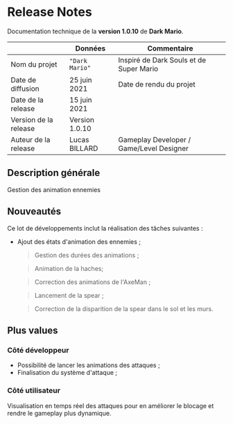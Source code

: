 # Release Notes

Documentation technique de la **version 1.0.10** de **Dark Mario**.

|                      |Données         |Commentaire                                         |
|----------------------|----------------|----------------------------------------------------|
|Nom du projet         |`"Dark Mario"`  |Inspiré de Dark Souls et de Super Mario             |
|Date de diffusion     |25 juin 2021    |Date de rendu du projet                             |
|Date de la release    |15 juin 2021    |                                                    |
|Version de la release |Version 1.0.10   |                                                    |
|Auteur de la release  |Lucas  BILLARD  |Gameplay Developer / Game/Level Designer            |  

## Description générale

Gestion des animation ennemies

## Nouveautés

Ce lot de développements inclut la réalisation des tâches suivantes :
- Ajout des états d'animation des ennemies ;

  > Gestion des durées des animations ;

  >  Animation de la haches;

  > Correction des animations de l'AxeMan ;

  > Lancement de la spear ;

  > Correction de la disparition de la spear dans le sol et les murs.

## Plus values

### Côté développeur

- Possibilité de lancer les animations des attaques ;
- Finalisation du système d'attaque ;

### Côté utilisateur

Visualisation en temps réel des attaques pour en améliorer le blocage et rendre le gameplay plus dynamique.

